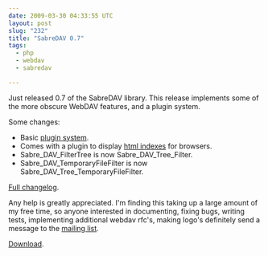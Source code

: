 ```yaml
---
date: 2009-03-30 04:33:55 UTC
layout: post
slug: "232"
title: "SabreDAV 0.7"
tags:
  - php
  - webdav
  - sabredav

---
```

Just released 0.7 of the SabreDAV library. This release implements some of the
more obscure WebDAV features, and a plugin system.

Some changes:

* Basic [plugin system][1].
* Comes with a plugin to display [html indexes][2] for browsers.
* Sabre_DAV_FilterTree is now Sabre_DAV_Tree_Filter.
* Sabre_DAV_TemporaryFileFilter is now Sabre_DAV_Tree_TemporaryFileFilter.

[Full changelog][3].

Any help is greatly appreciated. I'm finding this taking up a large amount of
my free time, so anyone interested in documenting, fixing bugs, writing tests,
implementing additional webdav rfc's, making logo's definitely send a message
to the [mailing list][4].

[Download][5].

[1]: http://sabre.io/dav/writing-plugins
[2]: http://sabre.io/dav/browser-plugin/
[3]: https://github.com/fruux/sabre-dav/blob/master/ChangeLog.md
[4]: http://groups.google.com/group/sabredav-discuss
[5]: https://github.com/fruux/sabre-dav/releases/

